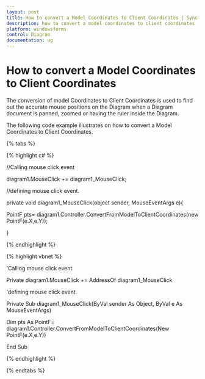 ```yaml
---
layout: post
title: How to convert a Model Coordinates to Client Coordinates | Syncfusion®
description: how to convert a model coordinates to client coordinates
platform: windowsforms
control: Diagram
documentation: ug
---
```


# How to convert a Model Coordinates to Client Coordinates

The conversion of model Coordinates to Client Coordinates is used to find out the accurate mouse positions on the Diagram when a Diagram document is panned, zoomed or having the ruler inside the Diagram.

The following code example illustrates on how to convert a Model Coordinates to Client Coordinates.

{% tabs %}

{% highlight c# %}

//Calling mouse click event

diagram1.MouseClick += diagram1_MouseClick;

//defining mouse click event.

private void diagram1_MouseClick(object sender, MouseEventArgs e){

PointF pts= diagram1.Controller.ConvertFromModelToClientCoordinates(new PointF(e.X,e.Y));

}

{% endhighlight %}

{% highlight vbnet %}

'Calling mouse click event

Private diagram1.MouseClick += AddressOf diagram1_MouseClick

'defining mouse click event.

Private Sub diagram1_MouseClick(ByVal sender As Object, ByVal e As MouseEventArgs)

Dim pts As PointF= diagram1.Controller.ConvertFromModelToClientCoordinates(New PointF(e.X,e.Y))

End Sub

{% endhighlight %}

{% endtabs %}
